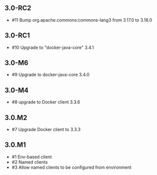 ## 3.0-RC2

* #11 Bump org.apache.commons:commons-lang3 from 3.17.0 to 3.18.0

## 3.0-RC1

* #10 Upgrade to "docker-java-core" 3.4.1

## 3.0-M6

* #9 Upgrade to docker-java-core 3.4.0

## 3.0-M4

* #8 upgrade to Docker client 3.3.6

## 3.0.M2

* #7 Upgrade Docker client to 3.3.3

## 3.0.M1

* #1 Env-based client
* #2 Named clients
* #3 Allow named clients to be configured from environment
